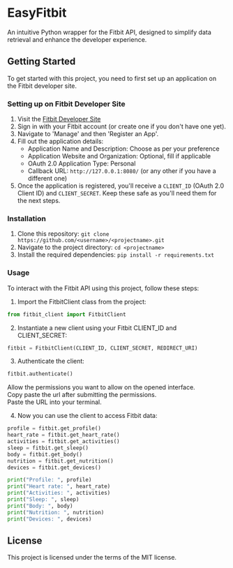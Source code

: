# EasyFitbit
An intuitive Python wrapper for the Fitbit API, designed to simplify data retrieval and enhance the developer experience.

## Getting Started
To get started with this project, you need to first set up an application on the Fitbit developer site.

### Setting up on Fitbit Developer Site

1. Visit the [Fitbit Developer Site](https://dev.fitbit.com/)
2. Sign in with your Fitbit account (or create one if you don't have one yet).
3. Navigate to 'Manage' and then 'Register an App'.
4. Fill out the application details:
    - Application Name and Description: Choose as per your preference
    - Application Website and Organization: Optional, fill if applicable
    - OAuth 2.0 Application Type: Personal
    - Callback URL: `http://127.0.0.1:8080/` (or any other if you have a different one)
5. Once the application is registered, you'll receive a `CLIENT_ID` (OAuth 2.0 Client ID) and `CLIENT_SECRET`. Keep these safe as you'll need them for the next steps.

### Installation

1. Clone this repository: `git clone https://github.com/<username>/<projectname>.git`
2. Navigate to the project directory: `cd <projectname>`
3. Install the required dependencies: `pip install -r requirements.txt`

### Usage

To interact with the Fitbit API using this project, follow these steps:

1. Import the FitbitClient class from the project: 
```python
from fitbit_client import FitbitClient
```

2. Instantiate a new client using your Fitbit CLIENT_ID and CLIENT_SECRET:
```python
fitbit = FitbitClient(CLIENT_ID, CLIENT_SECRET, REDIRECT_URI)
```

3. Authenticate the client:
```python
fitbit.authenticate()
```
Allow the permissions you want to allow on the opened interface.  
Copy paste the url after submitting the permissions.  
Paste the URL into your terminal.  

4. Now you can use the client to access Fitbit data:
```python
profile = fitbit.get_profile()
heart_rate = fitbit.get_heart_rate()
activities = fitbit.get_activities()
sleep = fitbit.get_sleep()
body = fitbit.get_body()
nutrition = fitbit.get_nutrition()
devices = fitbit.get_devices()

print("Profile: ", profile)
print("Heart rate: ", heart_rate)
print("Activities: ", activities)
print("Sleep: ", sleep)
print("Body: ", body)
print("Nutrition: ", nutrition)
print("Devices: ", devices)
```

## License
This project is licensed under the terms of the MIT license.
